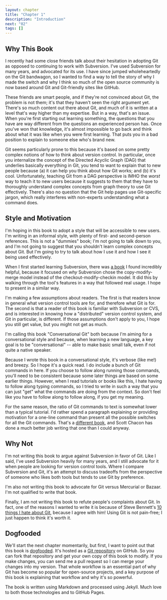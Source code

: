 ```yaml
---
layout: chapter
title: "Chapter 1"
description: "Introduction"
next: "02"
tags: []
---
```


Why This Book
-------------

I recently had some close friends talk about their hesitation in adopting Git as
opposed to continuing to work with Subversion. I've used Subversion for many
years, and advocated for its use. I have since jumped wholeheartedly on the
Git bandwagon, so I wanted to find a way to tell the story of why I made the
switch and why I think so much of the open source community is now based around
Git and Git-friendly sites like GitHub.

These friends are smart people, and if they're not convinced about Git, the problem
is not them; it's that they haven't seen the right argument yet. There's so
much content out there about Git, and much of it is written at a level that's
way higher than my expertise. But in a way, that's an issue. When you're first
starting out learning something, the questions that you have are way different
from the questions an experienced person has. Once you've won that knowledge,
it's almost impossible to go back and think about what it was like when you
were first learning. That puts you in a bad position to explain to someone else
who's brand new.

Git seems particularly prone to this because it's based on some pretty complex notions
of how to think about version control. In particular, once you internalize the concept 
of the Directed Acyclic Graph (DAG) that underlies basically everything in Git, you tend
to want to explain that to new people because (a) it can help you think about how Git works;
and (b) it's cool. Unfortunately, teaching Git from a DAG perspective is IMHO the *worst*
way to teach it to new users because it suggests to them that they have to thoroughly
understand complex concepts from graph theory to use Git effectively. There's also no
question that the Git help pages use Git-specific jargon, which really interferes with
non-experts understanding what a command does.

Style and Motivation
--------------------

I'm hoping in this book to adopt a style that will be accessible to new users.
I'm writing in an informal style, with plenty of first- and second-person
references.  This is not a "dummies" book; I'm not going to talk down to you,
and I'm not going to suggest that you shouldn't learn complex concepts about
Git. But I'm going to try to talk about how I use it and how I see it being
used effectively.

When I first started learning Subversion, there was [a book][svnbook] I found incredibly
helpful, because it focused on *why* Subversion chose the copy-modify-merge model instead
of the checkout-modify-checkin model. It did this by walking through the tool's features
in a way that followed real usage. I hope to present in a similar way.

[svnbook]:http://svnbook.red-bean.com/

I'm making a few assumptions about readers. The first is that readers know in general
what version control tools are for, and therefore what Git is for. The second is
that a reader of this book is familiar with Subversion or CVS, and is interested in
knowing how a "distributed" version control system, and Git in particular, is different.
If those assumptions don't apply to you, I hope you still get value, but you might
not get as much.

I'm calling this book "Conversational Git" both because I'm aiming for a conversational
style and because, when learning a new language, a key goal is to be "conversational" --
able to make basic small talk, even if not quite a native speaker.

Because I wrote this book in a conversational style, it's verbose (like me!) and breezy.
So I hope it's a quick read. I do include a bunch of Git commands in here. If you choose
to follow along running those commands, you'll need to be consistent because some
later things are based on some earlier things. However, when I read tutorials or books
like this, I hate having to follow along typing commands, so I tried to write
in such a way that you can just "get" what the commands are doing from the
context. So don't feel like you have to follow along to follow along, if you
get my meaning.

For the same reason, the ratio of Git commands to text is somewhat lower than
a typical tutorial. I'd rather spend a paragraph explaining or providing
motivation for a one-line command than present all the possible switches
for all the Git commands. That's a [different book][progit], and Scott Chacon 
has done a much better job writing that one than I could anyway.

[progit]:http://git-scm.com/book

Why Not
-------

I'm not writing this book to argue against Subversion in favor of Git. Like I
said, I've used Subversion heavily for many years, and I still advocate for it
when people are looking for version control tools. Where I compare Subversion and
Git, it's an attempt to discuss tradeoffs from the perspective of someone who
likes both tools but tends to use Git by preference.

I'm also not writing this book to advocate for Git versus Mercurial or Bazaar.
I'm not qualified to write that book.

Finally, I am not writing this book to refute people's complaints about Git. In
fact, one of the reasons I wanted to write it is because of Steve Bennett's [10
things I hate about Git][bennett], because I agree with him! Using Git is not
pain-free; I just happen to think it's worth it.

[bennett]:http://steveko.wordpress.com/2012/02/24/10-things-i-hate-about-git/

Dogfooded
---------

We'll start the next chapter momentarily, but first, I want to point out that this
book is [dogfooded][]. It's hosted as a [Git repository][repo] on GitHub. So you can
fork that repository and get your own copy of this book to modify. If you make
changes, you can send me a pull request so I can merge your changes into my
version. That whole workflow is an essential part of why Git has become so
popular for open-source projects, and a key purpose of this book is explaining
that workflow and why it's so powerful.

The book is written using Markdown and processed using Jekyll. Much love to both
those technologies and to GitHub Pages.

[dogfooded]:http://en.wikipedia.org/wiki/Eating_your_own_dog_food
[repo]:https://github.com/AlanHohn/conversational-git

